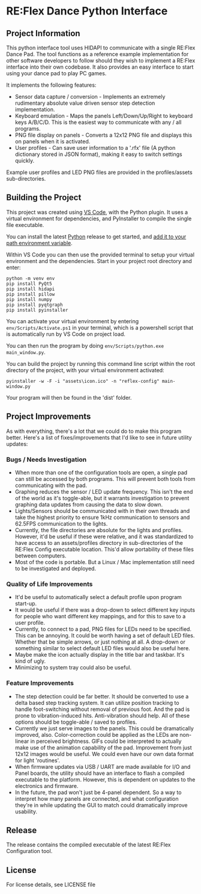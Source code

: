 # RE:Flex Dance Python Interface

## Project Information

This python interface tool uses HIDAPI to communicate with a single RE:Flex Dance Pad. The tool functions as a reference example implementation for other software developers to follow should they wish to implement a RE:Flex interface into their own codebase. It also provides an easy interface to start using your dance pad to play PC games.

It implements the following features:
- Sensor data capture / conversion - Implements an extremely rudimentary absolute value driven sensor step detection implementation.
- Keyboard emulation - Maps the panels Left/Down/Up/Right to keyboard keys A/B/C/D. This is the easiest way to communicate with any / all programs.
- PNG file display on panels - Converts a 12x12 PNG file and displays this on panels when it is activated.
- User profiles - Can save user information to a '.rfx' file (A python dictionary stored in JSON format), making it easy to switch settings quickly.

Example user profiles and LED PNG files are provided in the profiles/assets sub-directories.

## Building the Project

This project was created using [VS Code](https://code.visualstudio.com/), with the Python plugin. It uses a virtual environment for dependencies, and PyInstaller to compile the single file executable. 

You can install the latest [Python](https://www.python.org/downloads/) release to get started, and [add it to your path environment variable](https://geek-university.com/uncategorized/add-python-to-the-windows-path/).

Within VS Code you can then use the provided terminal to setup your virtual environment and the dependencies. Start in your project root directory and enter: 

```
python -m venv env
pip install PyQt5
pip install hidapi
pip install pillow
pip install numpy
pip install pyqtgraph
pip install pyinstaller
```

You can activate your virtual environment by entering `env/Scripts/Activate.ps1` in your terminal, which is a powershell script that is automatically run by VS Code on project load. 

You can then run the program by doing `env/Scripts/python.exe main_window.py`. 

You can build the project by running this command line script within the root directory of the project, with your virtual environment activated:

`pyinstaller -w -F -i "assets\icon.ico" -n "reflex-config" main-window.py`

Your program will then be found in the 'dist' folder.

## Project Improvements

As with everything, there's a lot that we could do to make this program better. Here's a list of fixes/improvements that I'd like to see in future utility updates:

### Bugs / Needs Investigation

- When more than one of the configuration tools are open, a single pad can still be accessed by both programs. This will prevent both tools from communicating with the pad.
- Graphing reduces the sensor / LED update frequency. This isn't the end of the world as it's toggle-able, but it warrants investigation to prevent graphing data updates from causing the data to slow down.
- Lights/Sensors should be communicated with in their own threads and take the highest priority to ensure 1kHz communication to sensors and 62.5FPS communication to the lights.
- Currently, the file directories are absolute for the lights and profiles. However, it'd be useful if these were relative, and it was standardized to have access to an assets/profiles directory in sub-directories of the RE:Flex Config executable location. This'd allow portability of these files between computers.
- Most of the code is portable. But a Linux / Mac implementation still need to be investigated and deployed.

### Quality of Life Improvements

- It'd be useful to automatically select a default profile upon program start-up.
- It would be useful if there was a drop-down to select different key inputs for people who want different key mappings, and for this to save to a user profile.
- Currently, to connect to a pad, PNG files for LEDs need to be specified. This can be annoying. It could be worth having a set of default LED files. Whether that be simple arrows, or just nothing at all. A drop-down or something similar to select default LED files would also be useful here.
- Maybe make the icon actually display in the title bar and taskbar. It's kind of ugly. 
- Minimizing to system tray could also be useful. 

### Feature Improvements

- The step detection could be far better. It should be converted to use a delta based step tracking system. It can utilize position tracking to handle foot-switching without removal of previous foot. And the pad is prone to vibration-induced hits. Anti-vibration should help. All of these options should be toggle-able / saved to profiles. 
- Currently we just serve images to the panels. This could be dramatically improved, also. Color-correction could be applied as the LEDs are non-linear in perceived brightness. GIFs could be interpreted to actually make use of the animation capability of the pad. Improvement from just 12x12 images would be useful. We could even have our own data format for light 'routines'. 
- When firmware updates via USB / UART are made available for I/O and Panel boards, the utility should have an interface to flash a compiled executable to the platform. However, this is dependent on updates to the electronics and firmware.
- In the future, the pad won't just be 4-panel dependent. So a way to interpret how many panels are connected, and what configuration they're in while updating the GUI to match could dramatically improve usability. 

## Release

The release contains the compiled executable of the latest RE:Flex Configuration tool.

## License

For license details, see LICENSE file